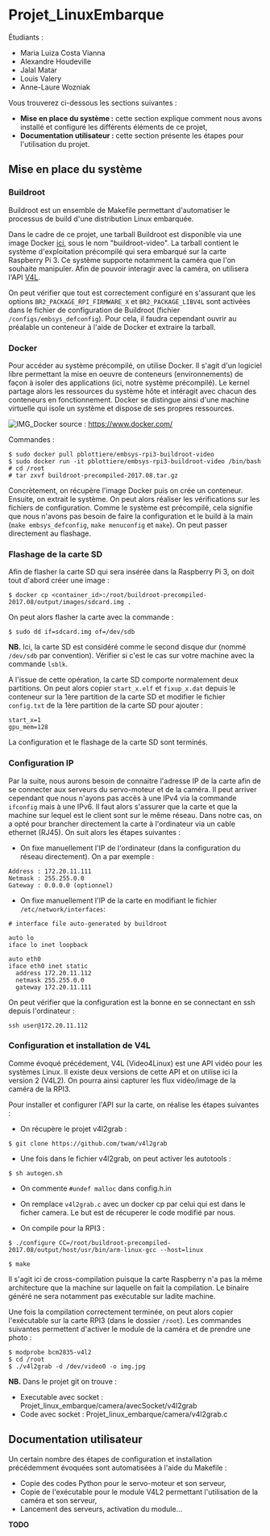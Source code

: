 # Projet_LinuxEmbarque

Étudiants :
- Maria Luiza Costa Vianna
- Alexandre Houdeville
- Jalal Matar
- Louis Valery
- Anne-Laure Wozniak

Vous trouverez ci-dessous les sections suivantes :
- **Mise en place du système :** cette section explique comment nous avons installé et configuré les différents éléments de ce projet,
- **Documentation utilisateur :** cette section présente les étapes pour l'utilisation du projet.

## Mise en place du système

### Buildroot
Buildroot est un ensemble de Makefile permettant d'automatiser le processus de build d'une distribution Linux embarquée.

Dans le cadre de ce projet, une tarball Buildroot est disponible via une image Docker [ici](https://github.com/pblottiere/embsys/tree/master/labs/rpi3/docker), sous le nom "buildroot-video". La tarball contient le système d'exploitation précompilé qui sera embarqué sur la carte Raspberry Pi 3. Ce système supporte notamment la caméra que l'on souhaite manipuler. Afin de pouvoir interagir avec la caméra, on utilisera l'API [V4L](https://github.com/twam/v4l2grab).

On peut vérifier que tout est correctement configuré en s'assurant que les options `BR2_PACKAGE_RPI_FIRMWARE_X`  et `BR2_PACKAGE_LIBV4L` sont activées dans le fichier de configuration de Buildroot (fichier `/configs/embsys_defconfig`). Pour cela, il faudra cependant ouvrir au préalable un conteneur à l'aide de Docker et extraire la tarball.

### Docker
Pour accéder au système précompilé, on utilise Docker. Il s'agit d'un logiciel libre permettant la mise en oeuvre de conteneurs (environnements) de façon à isoler des applications (ici, notre système précompilé). Le kernel partage alors les ressources du système hôte et intéragit avec chacun des conteneurs en fonctionnement. Docker se distingue ainsi d'une machine virtuelle qui isole un système et dispose de ses propres ressources.

![IMG_Docker](https://www.docker.com/sites/default/files/d8/2018-11/docker-containerized-and-vm-transparent-bg.png)
source : https://www.docker.com/

Commandes :
```
$ sudo docker pull pblottiere/embsys-rpi3-buildroot-video
$ sudo docker run -it pblottiere/embsys-rpi3-buildroot-video /bin/bash
# cd /root
# tar zxvf buildroot-precompiled-2017.08.tar.gz
```
Concrètement, on récupère l'image Docker puis on crée un conteneur. Ensuite, on extrait le système.
On peut alors réaliser les vérifications sur les fichiers de configuration. Comme le système est précompilé, cela signifie que nous n'avons pas besoin de faire la configuration et le build à la main (`make embsys_defconfig`, `make menuconfig` et `make`). On peut passer directement au flashage.

### Flashage de la carte SD

Afin de flasher la carte SD qui sera insérée dans la Raspberry Pi 3, on doit tout d'abord créer une image :
```
$ docker cp <container_id>:/root/buildroot-precompiled-2017.08/output/images/sdcard.img .
```
On peut alors flasher la carte avec la commande :
```
$ sudo dd if=sdcard.img of=/dev/sdb
```
**NB.** Ici, la carte SD est considéré comme le second disque dur (nommé `/dev/sdb` par convention). Vérifier si c'est le cas sur votre machine avec la commande `lsblk`.

A l'issue de cette opération, la carte SD comporte normalement deux partitions.
On peut alors copier `start_x.elf` et `fixup_x.dat` depuis le conteneur sur la 1ère partition de la carte SD et modifier le fichier `config.txt` de la 1ère partition de la carte SD pour ajouter :
````
start_x=1
gpu_mem=128
````
La configuration et le flashage de la carte SD sont terminés.

### Configuration IP

Par la suite, nous aurons besoin de connaitre l'adresse IP de la carte afin de se connecter aux serveurs du servo-moteur et de la caméra.
Il peut arriver cependant que nous n'ayons pas accès à une IPv4 via la commande `ifconfig` mais à une IPv6. Il faut alors s'assurer que la carte et que la machine sur lequel est le client sont sur le même réseau. Dans notre cas, on a opté pour brancher directement la carte à l'ordinateur via un cable ethernet (RJ45). On suit alors les étapes suivantes :
- On fixe manuellement l'IP de l'ordinateur (dans la configuration du réseau directement). On a par exemple :
```
Address : 172.20.11.111
Netmask : 255.255.0.0
Gateway : 0.0.0.0 (optionnel)
```
- On fixe manuellement l'IP de la carte en modifiant le fichier `/etc/network/interfaces`:
```
# interface file auto-generated by buildroot

auto lo
iface lo inet loopback

auto eth0
iface eth0 inet static
  address 172.20.11.112
  netmask 255.255.0.0
  gateway 172.20.11.111
```

On peut vérifier que la configuration est la bonne en se connectant en ssh depuis l'ordinateur :
```
ssh user@172.20.11.112
```

### Configuration et installation de V4L

Comme évoqué précédement, V4L (Video4Linux) est une API vidéo pour les systèmes Linux. Il existe deux versions de cette API et on utilise ici la version 2 (V4L2). On pourra ainsi capturer les flux vidéo/image de la caméra de la RPI3.

Pour installer et configurer l'API sur la carte, on réalise les étapes suivantes :
- On récupère le projet v4l2grab :
```
$ git clone https://github.com/twam/v4l2grab
```
- Une fois dans le fichier v4l2grab, on peut activer les autotools :
```
$ sh autogen.sh
```
- On commente `#undef malloc` dans config.h.in

- On remplace `v4l2grab.c` avec un docker cp par celui qui est dans le ficher camera. Le but est de récuperer le code modifié par nous. 

- On compile pour la RPI3 :
```
$ ./configure CC=/root/buildroot-precompiled-2017.08/output/host/usr/bin/arm-linux-gcc --host=linux

$ make
```
Il s'agit ici de cross-compilation puisque la carte Raspberry n'a pas la même architecture que la machine sur laquelle on fait la compilation. Le binaire généré ne sera notamment pas exécutable sur ladite machine.

Une fois la compilation correctement terminée, on peut alors copier l'exécutable sur la carte RPI3 (dans le dossier `/root`). Les commandes suivantes permettent d'activer le module de la caméra et de prendre une photo :
```
$ modprobe bcm2835-v4l2
$ cd /root
$ ./v4l2grab -d /dev/video0 -o img.jpg
```

**NB.** Dans le projet git on trouve :
- Executable avec socket : Projet_linux_embarque/camera/avecSocket/v4l2grab
- Code avec socket : Projet_linux_embarque/camera/v4l2grab.c

## Documentation utilisateur

Un certain nombre des étapes de configuration et installation précédemment évoquées sont automatisées à l'aide du Makefile :
- Copie des codes Python pour le servo-moteur et son serveur,
- Copie de l'exécutable pour le module V4L2 permettant l'utilisation de la caméra et son serveur,
- Lancement des serveurs, activation du module...

**TODO**

